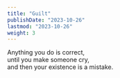 ```yaml
---
title: "Guilt"
publishDate: "2023-10-26"
lastmod: "2023-10-26"
weight: 3
---
```


Anything you do is correct,<br/>
until you make someone cry,<br/>
and then your existence is a mistake.<br/>
